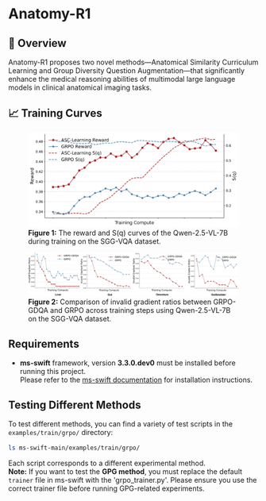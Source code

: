 # Anatomy-R1

## 📝 Overview
Anatomy-R1 proposes two novel methods—Anatomical Similarity Curriculum Learning and Group Diversity Question Augmentation—that significantly enhance the medical reasoning abilities of multimodal large language models in clinical anatomical imaging tasks.

## 📈 Training Curves

<figure>
  <img src="IMAGE/method1.jpg" alt="The reward and S(q) curves of the Qwen-2.5-VL-7B during training on the SGG-VQA dataset." width="480"/>
  <figcaption><b>Figure 1:</b> The reward and S(q) curves of the Qwen-2.5-VL-7B during training on the SGG-VQA dataset.</figcaption>
</figure>

<figure>
  <img src="IMAGE/REWARD_curve.jpg" alt="Comparison of invalid gradient ratios between GRPO-GDQA and GRPO across training steps using Qwen-2.5-VL-7B on the SGG-VQA dataset." width="600"/>
  <figcaption><b>Figure 2:</b> Comparison of invalid gradient ratios between GRPO-GDQA and GRPO across training steps using Qwen-2.5-VL-7B on the SGG-VQA dataset.</figcaption>
</figure>

## Requirements

- **ms-swift** framework, version **3.3.0.dev0** must be installed before running this project.  
  Please refer to the [ms-swift documentation](https://github.com/modelscope/swift) for installation instructions.
  

## Testing Different Methods

To test different methods, you can find a variety of test scripts in the `examples/train/grpo/` directory:

```bash
ls ms-swift-main/examples/train/grpo/
```

Each script corresponds to a different experimental method.  
**Note:**  If you want to test the **GPG method**, you must replace the default `trainer` file in ms-swift with the 'grpo_trainer.py'. Please ensure you use the correct trainer file before running GPG-related experiments.

